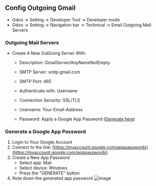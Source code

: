 ## Config Outgoing Gmail

- Odoo -> Setting -> Developer Tool -> Developer mode
- Odoo -> Setting -> Navigation bar -> Technical -> Email Outgoing Mail Servers

### Outgoing Mail Servers

- Create A New OutGoing Server With:
  - Description: GmailServer/AnyNameNotEmpty
  - SMTP Server: smtp.gmail.com
  - SMTP Port: 465
  
  - Authenticate with: Username
  - Connection Security: SSL/TLS
  - Username: Your-Email-Address
  - Password: Apply a Google App Password ([Generate here](https://myaccount.google.com/apppasswords))

### Generate a Google App Password

1. Login to Your Google Account
2. Connect to the link: [https://myaccount.google.com/apppasswords](https://myaccount.google.com/apppasswords)
3. Create a New App Password
   - Select app: Mail
   - Select device: Windows
   - Press the "GENERATE" button
4. Note down the generated app password
![image](https://github.com/ChungChiuHung/docker.odoo15/assets/52248840/6872820f-1a14-4bfa-9747-db3427b52cd2)

